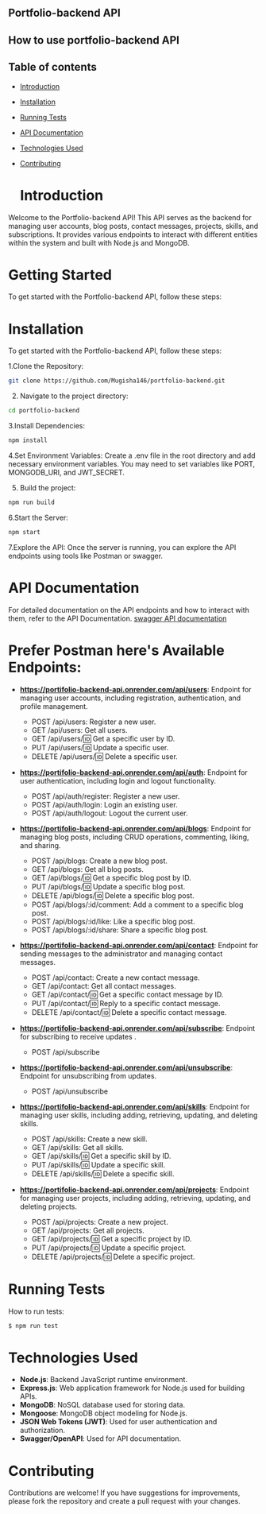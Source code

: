 ## Portfolio-backend API

## How to use portfolio-backend API

## Table of contents

- [Introduction](#introduction)
- [Installation](#installation)
- [Running Tests](#running-tests)
- [API Documentation](#api-details)
- [Technologies Used](#technologies-used)
- [Contributing](#contributing)

  # Introduction
  
Welcome to the Portfolio-backend API! This API serves as the backend for managing user accounts, blog posts, contact messages, projects, skills, and subscriptions. It provides various endpoints to interact with different entities within the system and built with Node.js and MongoDB.

# Getting Started
To get started with the Portfolio-backend API, follow these steps:

# Installation

To get started with the Portfolio-backend API, follow these steps:

1.Clone the Repository:

```bash
git clone https://github.com/Mugisha146/portfolio-backend.git
```
2. Navigate to the project directory:

 ```bash
 cd portfolio-backend
 ```
3.Install Dependencies:

```bash
npm install
```

4.Set Environment Variables: Create a .env file in the root directory and add necessary environment variables. You may need to set variables like PORT, MONGODB_URI, and JWT_SECRET.

5. Build the project:

```bash
npm run build
```

6.Start the Server:

```bash
npm start 
```

7.Explore the API: Once the server is running, you can explore the API endpoints using tools like Postman or swagger.

# API Documentation

For detailed documentation on the API endpoints and how to interact with them, refer to the API Documentation.
[swagger API documentation](https://portifolio-backend-api.onrender.com/api-docs)

# Prefer Postman here's Available Endpoints:

- **https://portifolio-backend-api.onrender.com/api/users**: Endpoint for managing user accounts, including registration, authentication, and profile management.

    - POST /api/users: Register a new user.
    - GET /api/users: Get all users.
    - GET /api/users/:id: Get a specific user by ID.
    - PUT /api/users/:id: Update a specific user.
    - DELETE /api/users/:id: Delete a specific user.
    
- **https://portifolio-backend-api.onrender.com/api/auth**: Endpoint for user authentication, including login and logout functionality.

    - POST /api/auth/register: Register a new user.
    - POST /api/auth/login: Login an existing user.
    - POST /api/auth/logout: Logout the current user.
    
- **https://portifolio-backend-api.onrender.com/api/blogs**: Endpoint for managing blog posts, including CRUD operations, commenting, liking, and sharing.

    - POST /api/blogs: Create a new blog post.
    - GET /api/blogs: Get all blog posts.
    - GET /api/blogs/:id: Get a specific blog post by ID.
    - PUT /api/blogs/:id: Update a specific blog post.
    - DELETE /api/blogs/:id: Delete a specific blog post.
    - POST /api/blogs/:id/comment: Add a comment to a specific blog post.
    - POST /api/blogs/:id/like: Like a specific blog post.
    - POST /api/blogs/:id/share: Share a specific blog post.
    
- **https://portifolio-backend-api.onrender.com/api/contact**: Endpoint for sending messages to the administrator and managing contact messages.

    - POST /api/contact: Create a new contact message.
    - GET /api/contact: Get all contact messages.
    - GET /api/contact/:id: Get a specific contact message by ID.
    - PUT /api/contact/:id: Reply to a specific contact message.
    - DELETE /api/contact/:id: Delete a specific contact message.
    
- **https://portifolio-backend-api.onrender.com/api/subscribe**: Endpoint for subscribing to receive updates .

    - POST /api/subscribe
    
- **https://portifolio-backend-api.onrender.com/api/unsubscribe**: Endpoint for unsubscribing from updates.

    - POST /api/unsubscribe
    
- **https://portifolio-backend-api.onrender.com/api/skills**: Endpoint for managing user skills, including adding, retrieving, updating, and deleting skills.

    - POST /api/skills: Create a new skill.
    - GET /api/skills: Get all skills.
    - GET /api/skills/:id: Get a specific skill by ID.
    - PUT /api/skills/:id: Update a specific skill.
    - DELETE /api/skills/:id: Delete a specific skill.
    
- **https://portifolio-backend-api.onrender.com/api/projects**: Endpoint for managing user projects, including adding, retrieving, updating, and deleting projects.

    - POST /api/projects: Create a new project.
    - GET /api/projects: Get all projects.
    - GET /api/projects/:id: Get a specific project by ID.
    - PUT /api/projects/:id: Update a specific project.
    - DELETE /api/projects/:id: Delete a specific project.

# Running Tests

How to run tests:

```bash
$ npm run test
```

# Technologies Used

- **Node.js**: Backend JavaScript runtime environment.
- **Express.js**: Web application framework for Node.js used for building APIs.
- **MongoDB**: NoSQL database used for storing data.
- **Mongoose**: MongoDB object modeling for Node.js.
- **JSON Web Tokens (JWT)**: Used for user authentication and authorization.
- **Swagger/OpenAPI**: Used for API documentation.

# Contributing

Contributions are welcome! If you have suggestions for improvements, please fork the repository and create a pull request with your changes.

